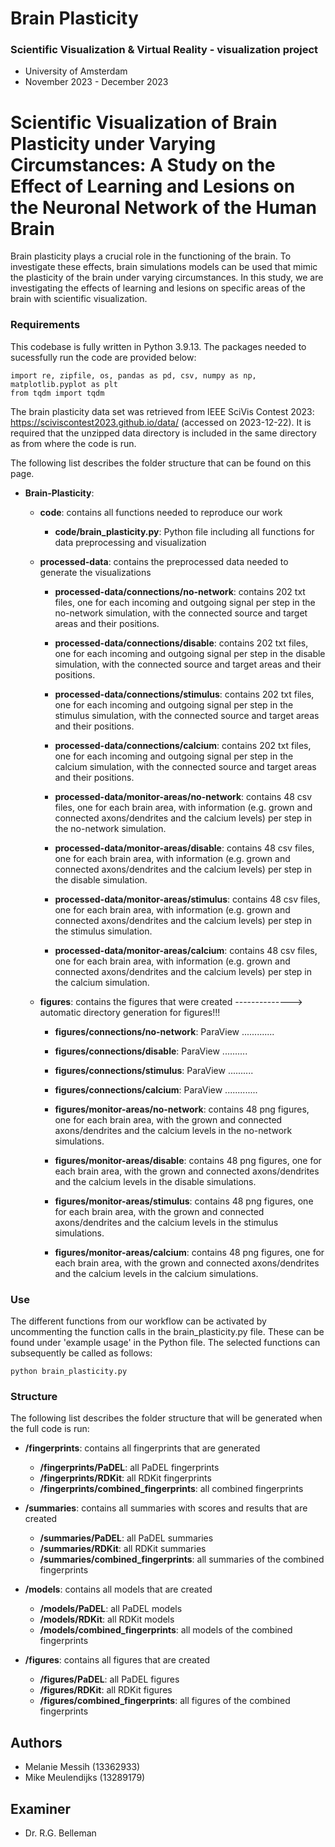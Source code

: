 # Brain Plasticity

### Scientific Visualization & Virtual Reality - visualization project 
- University of Amsterdam
- November 2023 - December 2023

# Scientific Visualization of Brain Plasticity under Varying Circumstances: A Study on the Effect of Learning and Lesions on the Neuronal Network of the Human Brain
Brain plasticity plays a crucial role in the functioning of the brain. To investigate these effects, brain simulations models can be used that mimic the plasticity of the brain under varying circumstances. In this study, we are investigating the effects of learning and lesions on specific areas of the brain with scientific visualization.

### Requirements

This codebase is fully written in Python 3.9.13. The packages needed to sucessfully run the code are provided below:

```
import re, zipfile, os, pandas as pd, csv, numpy as np, matplotlib.pyplot as plt
from tqdm import tqdm
```

The brain plasticity data set was retrieved from IEEE SciVis Contest 2023: https://sciviscontest2023.github.io/data/ (accessed on 2023-12-22). It is required that the unzipped data directory is included in the same directory as from where the code is run.

The following list describes the folder structure that can be found on this page.
- **Brain-Plasticity**: 
  - **code**: contains all functions needed to reproduce our work
    - **code/brain_plasticity.py**: Python file including all functions for data preprocessing and visualization
 
  - **processed-data**: contains the preprocessed data needed to generate the visualizations
    - **processed-data/connections/no-network**: contains 202 txt files, one for each incoming and outgoing signal per step in the no-network simulation, with the connected source and target areas and their positions.
    - **processed-data/connections/disable**: contains 202 txt files, one for each incoming and outgoing signal per step in the disable simulation, with the connected source and target areas and their positions.
    - **processed-data/connections/stimulus**: contains 202 txt files, one for each incoming and outgoing signal per step in the stimulus simulation, with the connected source and target areas and their positions.
    - **processed-data/connections/calcium**: contains 202 txt files, one for each incoming and outgoing signal per step in the calcium simulation, with the connected source and target areas and their positions.
      
    - **processed-data/monitor-areas/no-network**: contains 48 csv files, one for each brain area, with information (e.g. grown and connected axons/dendrites and the calcium levels) per step in the no-network simulation.
    - **processed-data/monitor-areas/disable**: contains 48 csv files, one for each brain area, with information (e.g. grown and connected axons/dendrites and the calcium levels) per step in the disable simulation.
    - **processed-data/monitor-areas/stimulus**: contains 48 csv files, one for each brain area, with information (e.g. grown and connected axons/dendrites and the calcium levels) per step in the stimulus simulation.
    - **processed-data/monitor-areas/calcium**: contains 48 csv files, one for each brain area, with information (e.g. grown and connected axons/dendrites and the calcium levels) per step in the calcium simulation.

  - **figures**: contains the figures that were created --------------> automatic directory generation for figures!!!
    - **figures/connections/no-network**: ParaView .............
    - **figures/connections/disable**: ParaView ..........
    - **figures/connections/stimulus**: ParaView ..........
    - **figures/connections/calcium**: ParaView .............
      
    - **figures/monitor-areas/no-network**: contains 48 png figures, one for each brain area, with the grown and connected axons/dendrites and the calcium levels in the no-network simulations.
    - **figures/monitor-areas/disable**: contains 48 png figures, one for each brain area, with the grown and connected axons/dendrites and the calcium levels in the disable simulations.
    - **figures/monitor-areas/stimulus**: contains 48 png figures, one for each brain area, with the grown and connected axons/dendrites and the calcium levels in the stimulus simulations.
    - **figures/monitor-areas/calcium**: contains 48 png figures, one for each brain area, with the grown and connected axons/dendrites and the calcium levels in the calcium simulations.

### Use

The different functions from our workflow can be activated by uncommenting the function calls in the brain_plasticity.py file. These can be found under 'example usage' in the Python file. The selected functions can subsequently be called as follows:

```
python brain_plasticity.py
```

### Structure

The following list describes the folder structure that will be generated when the full code is run:
- **/fingerprints**: contains all fingerprints that are generated
  - **/fingerprints/PaDEL**: all PaDEL fingerprints
  - **/fingerprints/RDKit**: all RDKit fingerprints
  - **/fingerprints/combined_fingerprints**: all combined fingerprints
  
- **/summaries**: contains all summaries with scores and results that are created
  - **/summaries/PaDEL**: all PaDEL summaries
  - **/summaries/RDKit**: all RDKit summaries
  - **/summaries/combined_fingerprints**: all summaries of the combined fingerprints

- **/models**: contains all models that are created
  - **/models/PaDEL**: all PaDEL models
  - **/models/RDKit**: all RDKit models
  - **/models/combined_fingerprints**: all models of the combined fingerprints

- **/figures**: contains all figures that are created
  - **/figures/PaDEL**: all PaDEL figures
  - **/figures/RDKit**: all RDKit figures
  - **/figures/combined_fingerprints**: all figures of the combined fingerprints

## Authors
- Melanie Messih (13362933)
- Mike Meulendijks (13289179)

## Examiner
- Dr. R.G. Belleman
